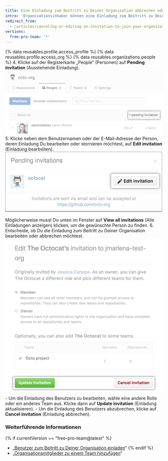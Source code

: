 ```yaml
---
title: Eine Einladung zum Beitritt zu Deiner Organisation abbrechen oder bearbeiten
intro: 'Organisationsinhaber können eine Einladung zum Beitritt zu Deiner Organisation jederzeit abbrechen oder bearbeiten, solange der Benutzer sie noch nicht angenommen hat.'
redirect_from:
  - /articles/canceling-or-editing-an-invitation-to-join-your-organization
versions:
  free-pro-team: '*'
---
```


{% data reusables.profile.access_profile %}
{% data reusables.profile.access_org %}
{% data reusables.organizations.people %}
4. Klicke auf der Registerkarte „People“ (Personen) auf **Pending invitation** (Ausstehende Einladung). ![Link zu ausstehender Einladung](/assets/images/help/organizations/pending-invitation-link.png)
5. Klicke neben dem Benutzernamen oder der E-Mail-Adresse der Person, deren Einladung Du bearbeiten oder stornieren möchtest, auf **Edit invitation** (Einladung bearbeiten). ![Schaltfläche „Edit invitation“ (Einladung bearbeiten)](/assets/images/help/organizations/edit-invitation-button.png)

 Möglicherweise musst Du unten im Fenster auf **View all invitations** (Alle Einladungen anzeigen) klicken, um die gewünschte Person zu finden.
6. Entscheide, ob Du die Einladung zum Beitritt zu Deiner Organisation bearbeiten oder abbrechen möchtest. ![Schaltflächen „Update invitation“ (Einladung aktualisieren) und „Cancel invitation“ (Einladung zurückziehen)](/assets/images/help/organizations/update-cancel-invitation-buttons-for-dotcom-and-2.8.png)
    - Um die Einladung des Benutzers zu bearbeiten, wähle eine andere Rolle oder ein anderes Team aus. Klicke dann auf **Update invitation** (Einladung aktualisieren).
    - Um die Einladung des Benutzers abzubrechen, klicke auf **Cancel invitation** (Einladung abbrechen).

### Weiterführende Informationen

{% if currentVersion == "free-pro-team@latest" %}
- „[Benutzer zum Beitritt zu Deiner Organisation einladen](/articles/inviting-users-to-join-your-organization)“
{% endif %}
- „[Organisationsmitglieder zu einem Team hinzufügen](/articles/adding-organization-members-to-a-team)“
